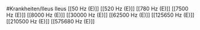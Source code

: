 #Krankheiten/Ileus
Ileus
[[50 Hz (E)]]
[[520 Hz (E)]]
[[780 Hz (E)]]
[[7500 Hz (E)]]
[[8000 Hz (E)]]
[[30000 Hz (E)]]
[[62500 Hz (E)]]
[[125650 Hz (E)]]
[[210500 Hz (E)]]
[[575680 Hz (E)]]